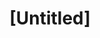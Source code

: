 ---
pid: CH666
title: "[Untitled]"
location_transcription: 
zipcode: '19147'
outside_phl: 
neighborhood: Queen Village,Bella Vista,Pennsport,Italian Market
age: '77'
age_range: 70+
instagram: 
image_file_name: CH_666.jpg
proposal_transcription: The statue of mayor Rizzo should be in this house. City hall
  that is his house.
topic: Politics
topic_summary: '0'
type: Other No Form
keywords_other: 
credit: 
image_labels: 
twitter: 
facebook: 
permalink: "/monuments/ch666/"
layout: item-page
---